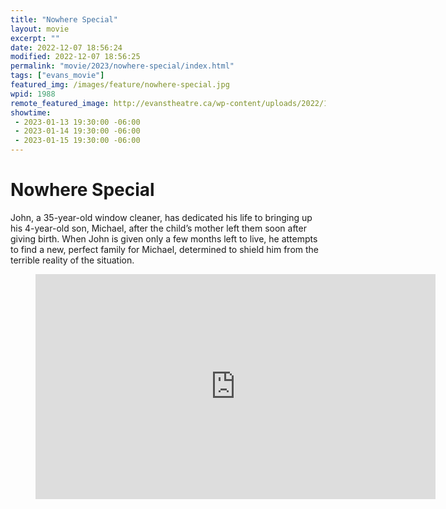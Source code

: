 ```yaml
---
title: "Nowhere Special"
layout: movie
excerpt: ""
date: 2022-12-07 18:56:24
modified: 2022-12-07 18:56:25
permalink: "movie/2023/nowhere-special/index.html"
tags: ["evans_movie"]
featured_img: /images/feature/nowhere-special.jpg
wpid: 1988
remote_featured_image: http://evanstheatre.ca/wp-content/uploads/2022/12/nowhere-special.jpg
showtime: 
 - 2023-01-13 19:30:00 -06:00
 - 2023-01-14 19:30:00 -06:00
 - 2023-01-15 19:30:00 -06:00
---
```


# Nowhere Special

John, a 35-year-old window cleaner, has dedicated his life to bringing up his 4-year-old son, Michael, after the child’s mother left them soon after giving birth. When John is given only a few months left to live, he attempts to find a new, perfect family for Michael, determined to shield him from the terrible reality of the situation.

<figure class="wp-block-embed is-type-video is-provider-youtube wp-block-embed-youtube wp-embed-aspect-16-9 wp-has-aspect-ratio"><div class="wp-block-embed__wrapper"><span class="embed-youtube" style="text-align:center; display: block;"><iframe allowfullscreen="true" class="youtube-player" height="360" loading="lazy" sandbox="allow-scripts allow-same-origin allow-popups allow-presentation" src="https://www.youtube.com/embed/hLTQxSyT3mc?version=3&rel=1&showsearch=0&showinfo=1&iv_load_policy=1&fs=1&hl=en-US&autohide=2&wmode=transparent" style="border:0;" width="640"></iframe></span></div></figure>